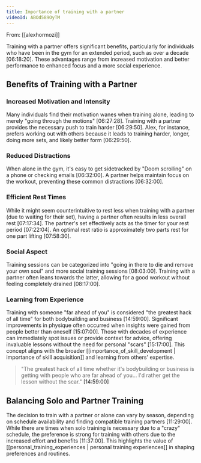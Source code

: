```yaml
---
title: Importance of training with a partner
videoId: ABOd589OyTM
---
```


From: [[alexhormozi]] <br/> 

Training with a partner offers significant benefits, particularly for individuals who have been in the gym for an extended period, such as over a decade <a class="yt-timestamp" data-t="06:18:20">[06:18:20]</a>. These advantages range from increased motivation and better performance to enhanced focus and a more social experience.

## Benefits of Training with a Partner

### Increased Motivation and Intensity
Many individuals find their motivation wanes when training alone, leading to merely "going through the motions" <a class="yt-timestamp" data-t="06:27:28">[06:27:28]</a>. Training with a partner provides the necessary push to train harder <a class="yt-timestamp" data-t="06:29:50">[06:29:50]</a>. Alex, for instance, prefers working out with others because it leads to training harder, longer, doing more sets, and likely better form <a class="yt-timestamp" data-t="06:29:50">[06:29:50]</a>.

### Reduced Distractions
When alone in the gym, it's easy to get sidetracked by "Doom scrolling" on a phone or checking emails <a class="yt-timestamp" data-t="06:32:00">[06:32:00]</a>. A partner helps maintain focus on the workout, preventing these common distractions <a class="yt-timestamp" data-t="06:32:00">[06:32:00]</a>.

### Efficient Rest Times
While it might seem counterintuitive to rest less when training with a partner (due to waiting for their set), having a partner often results in less overall rest <a class="yt-timestamp" data-t="07:17:34">[07:17:34]</a>. The partner's set effectively acts as the timer for your rest period <a class="yt-timestamp" data-t="07:22:04">[07:22:04]</a>. An optimal rest ratio is approximately two parts rest for one part lifting <a class="yt-timestamp" data-t="07:58:30">[07:58:30]</a>.

### Social Aspect
Training sessions can be categorized into "going in there to die and remove your own soul" and more social training sessions <a class="yt-timestamp" data-t="08:03:00">[08:03:00]</a>. Training with a partner often leans towards the latter, allowing for a good workout without feeling completely drained <a class="yt-timestamp" data-t="08:17:00">[08:17:00]</a>.

### Learning from Experience
Training with someone "far ahead of you" is considered "the greatest hack of all time" for both bodybuilding and business <a class="yt-timestamp" data-t="14:59:00">[14:59:00]</a>. Significant improvements in physique often occurred when insights were gained from people better than oneself <a class="yt-timestamp" data-t="15:07:00">[15:07:00]</a>. Those with decades of experience can immediately spot issues or provide context for advice, offering invaluable lessons without the need for personal "scars" <a class="yt-timestamp" data-t="15:17:00">[15:17:00]</a>. This concept aligns with the broader [[importance_of_skill_development | importance of skill acquisition]] and learning from others' expertise.

> "The greatest hack of all time whether it's bodybuilding or business is getting with people who are far ahead of you... I'd rather get the lesson without the scar." <a class="yt-timestamp" data-t="14:59:00">[14:59:00]</a>

## Balancing Solo and Partner Training

The decision to train with a partner or alone can vary by season, depending on schedule availability and finding compatible training partners <a class="yt-timestamp" data-t="11:29:00">[11:29:00]</a>. While there are times when solo training is necessary due to a "crazy" schedule, the preference is strong for training with others due to the increased effort and benefits <a class="yt-timestamp" data-t="11:37:00">[11:37:00]</a>. This highlights the value of [[personal_training_experiences | personal training experiences]] in shaping preferences and routines.